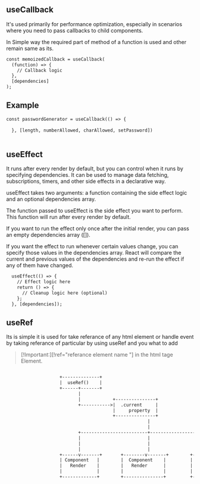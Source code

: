 ## useCallback

It's used primarily for performance optimization, especially in scenarios where you need to pass callbacks to child components.

In Simple way the required part of method of a function is used and other remain same as its.

```html
const memoizedCallback = useCallback(
  (function) => {
    // Callback logic
  },
  [dependencies]
);
```
## Example

```html
const passwordGenerator = useCallback(() => {
  
  }, [length, numberAllowed, charAllowed, setPassword])
  
```

## useEffect 


 It runs after every render by default, but you can control when it runs by specifying dependencies. It can be used to manage data fetching, subscriptions, timers, and other side effects in a declarative way.



useEffect takes two arguments: a function containing the side effect logic and an optional dependencies array.

The function passed to useEffect is the side effect you want to perform. This function will run after every render by default.

If you want to run the effect only once after the initial render, you can pass an empty dependencies array ([]).

If you want the effect to run whenever certain values change, you can specify those values in the dependencies array. React will compare the current and previous values of the dependencies and re-run the effect if any of them have changed.

```html
  useEffect(() => {
    // Effect logic here
    return () => {
      // Cleanup logic here (optional)
    };
  }, [dependencies]);
```

## useRef

Its is simple it is used for take referance of any html element or handle event by taking referance of particular by using useRef 
and you what to add 
>[!Important:][!ref="referance element name "]
in the html tage Element.

```html

                    +--------------+
                    |  useRef()    |
                    +------+-------+
                           |
                           |            +---------------+
                           +----------->|  .current     |
                                        |     property  |
                                        +---------------+
                                                     |
                                                     |
                           +-------------------------+-------------------------+
                           |                         |                         |
                           |                         |                         |
                           |                         |                         |
                    +------v-------+       +--------v-------+        +--------v-------+
                    | Component   |        |  Component    |         |  Component    |
                    |   Render    |        |   Render      |         |   Render      |
                    |             |        |               |         |               |
                    +-------------+        +---------------+         +---------------+
```
